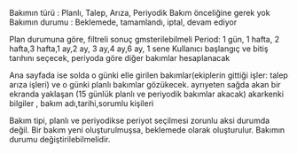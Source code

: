 
Bakımın türü : Planlı, Talep, Arıza, Periyodik
Bakım önceliğine gerek yok
Bakımın durumu : Beklemede, tamamlandı, iptal, devam ediyor

Plan durumuna göre, filtreli sonuç gmsterilebilmeli
Period: 1 gün, 1 hafta, 2 hafta,3 hafta,1 ay,2 ay, 3 ay,4 ay,6 ay, 1 sene
Kullanıcı başlangıç ve bitiş tarıhını seçecek, periyoda göre diğer bakımlar hesaplanacak

Ana sayfada ise solda o günki elle girilen bakımlar(ekiplerin gittiği işler: talep arıza işleri)
ve o günki planlı bakımlar gözükecek.
ayrıyeten sağda akan bir ekranda yaklaşan (15 günlük planlı ve periyodik bakımlar akacak)
akarkenki bilgiler , bakım adı,tarihi,sorumlu kişileri

Bakım tipi, planlı ve periyodikse periyot seçilmesi zorunlu aksi durumda değil.
Bir bakım yeni oluşturulmuşsa, beklemede olarak oluşturulur.
Bakımın durumu değiştirilebilmelidir.
